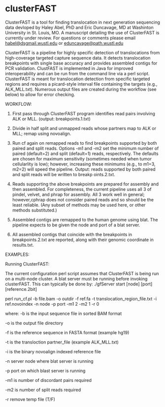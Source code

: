 clusterFAST
===========

ClusterFAST is a tool for finding translocation in next generation sequencing data devloped by Haley Abel, PhD and Eric Duncavage, MD at Washinton University in St. Louis, MO.  A manuscript detailing the use of ClusterFAST is currently under review.  For questions or comments please email habel@dsgmail.wustl.edu or eduncavage@path.wustl.edu

ClusterFAST is a pipeline for highly specific detection of translocations from high-coverage targeted capture sequence data.  It detects translocation breakpoints with single base accuracy and provides assembled contigs for PCR validation.  ClustFAST is implemented in Java for improved interoperability and can be run from the command line via a perl script.  ClusterFAST is meant for translocation detection from specific targeted regions and requires a picard-style interval file containing the targets (e.g., ALK_MLL.txt).  Numerous output files are created during the workflow (see below) to allow for error checking.

WORKFLOW:

1) First pass through ClusterFAST program identifies read pairs involving ALK or MLL.	(output: breakpoints.1.txt)

2) Divide in half split and unmapped reads whose partners map to ALK or MLL; remap using novoalign.

3) Run cf again on remapped reads to find breakpoints supported by both paired and split reads.  Options -m1 and -m2 set the minimum number of paired (default=2) and split (default=1) reads, respectively.  The defaults are chosen for maximum sensitivity (sometimes needed when tumor cellularlity is low); however, increasing these minimums (e.g., to m1=3, m2=2) will speed the pipeline.  Output: reads supported by both paired and split reads will be written to breakp
oints.2.txt.

4) Reads supporting the above breakpoints are prepared for assembly and then assembled.  For completeness, the current pipeline uses all 3 of pindel, velvet, and phrap for assembly.  All 3 work well in general; however,cphrap does not consider paired reads and so should be the least reliable.  (Any subset of methods may be used here, or other methods substituted.)

5) Assembled contigs are remapped to the human genome using blat.  The pipeline expects to be given the node and port of a blat server.

6) All assembled contigs that coincide with the breakpoints in breakpoints.2.txt are reported, along with their genomic coordinate in results.txt.

EXAMPLES:

Running ClusterFAST:

The current configuration perl script assumes that ClusterFAST is being run on a multi-node cluster.  A blat server must be running before invoking clusterFAST.  This can typically be done by:
./gfServer start [node] [port] [reference.2bit]

perl run_cf.pl -b file.bam -o outdir -f ref.fa -t translocation_region_file.txt -i ref.novoindex  -n node -p port -m1 2 -m2 1 -r 0

where: 
-b is the input sequence file in sorted BAM format 

-o is the output file directory 

-f is the reference sequence in FASTA format (example hg19) 

-t is the transloction partner_file (example ALK_MLL.txt) 

-i is the binary novoalign indexed reference file 

-n server node where blat server is running

-p port on which blast server is running

-m1 is number of discordant pairs required

-m2 is number of split reads required

-r remove temp file (T/F)
